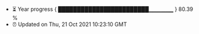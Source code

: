 - ⏳ Year progress { ████████████████████████▁▁▁▁▁▁ } 80.39 %
- ⏰ Updated on Thu, 21 Oct 2021 10:23:10 GMT

